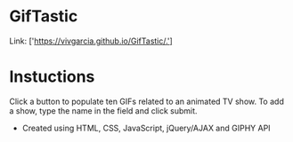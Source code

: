 # GifTastic
Link: ['https://vivgarcia.github.io/GifTastic/.']

# Instuctions

Click a button to populate ten GIFs related to an animated TV show. To add a show, type the name in the field and click submit.

* Created using HTML, CSS, JavaScript, jQuery/AJAX and GIPHY API 
